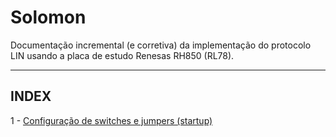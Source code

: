 # Solomon
Documentação incremental (e corretiva) da implementação do protocolo LIN usando a placa de estudo Renesas RH850 (RL78).

----------------
INDEX
----------------

1 - [Configuração de switches e jumpers (startup)](01-jumper_config.md)

